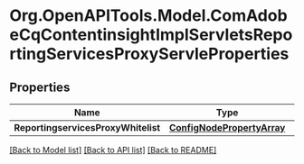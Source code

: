 # Org.OpenAPITools.Model.ComAdobeCqContentinsightImplServletsReportingServicesProxyServleProperties
## Properties

Name | Type | Description | Notes
------------ | ------------- | ------------- | -------------
**ReportingservicesProxyWhitelist** | [**ConfigNodePropertyArray**](ConfigNodePropertyArray.md) |  | [optional] 

[[Back to Model list]](../README.md#documentation-for-models) [[Back to API list]](../README.md#documentation-for-api-endpoints) [[Back to README]](../README.md)

